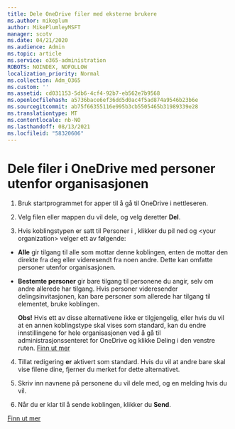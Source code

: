 ```yaml
---
title: Dele OneDrive filer med eksterne brukere
ms.author: mikeplum
author: MikePlumleyMSFT
manager: scotv
ms.date: 04/21/2020
ms.audience: Admin
ms.topic: article
ms.service: o365-administration
ROBOTS: NOINDEX, NOFOLLOW
localization_priority: Normal
ms.collection: Adm_O365
ms.custom: ''
ms.assetid: cd031153-5db6-4cf4-92b7-eb562e7b9568
ms.openlocfilehash: a5736bace6ef36dd5d0ac4f5ad874a9546b23b6e
ms.sourcegitcommit: ab75f66355116e995b3cb5505465b31989339e28
ms.translationtype: MT
ms.contentlocale: nb-NO
ms.lasthandoff: 08/13/2021
ms.locfileid: "58320606"
---
```

# <a name="share-files-in-onedrive-with-people-outside-your-organization"></a>Dele filer i OneDrive med personer utenfor organisasjonen

1. Bruk startprogrammet for apper til å gå til OneDrive i nettleseren. 
    
2. Velg filen eller mappen du vil dele, og velg deretter **Del**. 
    
3. Hvis koblingstypen er satt til Personer i , klikker du pil ned og \<your organization\> velger ett av følgende: 
    
  - **Alle** gir tilgang til alle som mottar denne koblingen, enten de mottar den direkte fra deg eller videresendt fra noen andre. Dette kan omfatte personer utenfor organisasjonen. 
    
  - **Bestemte personer** gir bare tilgang til personene du angir, selv om andre allerede har tilgang. Hvis personer videresender delingsinvitasjonen, kan bare personer som allerede har tilgang til elementet, bruke koblingen. 
    
    **Obs!** Hvis ett av disse alternativene ikke er tilgjengelig, eller hvis du vil at en annen koblingstype skal vises som standard, kan du endre innstillingene for hele organisasjonen ved å gå til administrasjonssenteret for OneDrive og klikke Deling i den venstre ruten.  [Finn ut mer](https://go.microsoft.com/fwlink/?linkid=871961)
  
4. Tillat redigering **er** aktivert som standard. Hvis du vil at andre bare skal vise filene dine, fjerner du merket for dette alternativet. 
    
5. Skriv inn navnene på personene du vil dele med, og en melding hvis du vil.
    
6. Når du er klar til å sende koblingen, klikker du **Send**. 
    
[Finn ut mer](https://go.microsoft.com/fwlink/?linkid=871861)
  

